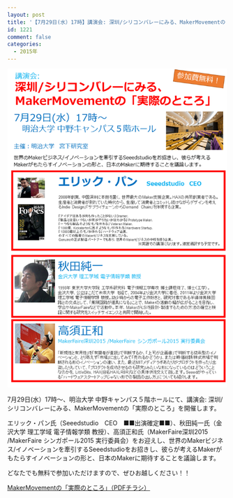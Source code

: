```yaml
---
layout: post
title: '【7月29日(水）17時】講演会: 深圳/シリコンバレーにみる、MakerMovementの「実際のところ」'
id: 1221
comment: false
categories:
  - 2015年
---
```


[![MakerMovementの「実際のところ」](/wp-content/uploads/2015/07/MakerMovementの実際のところ２_akita.png)](/wp-content/uploads/2015/07/MakerMovementの実際のところ２_akita.pdf)

7月29日(水）17時～、明治大学 中野キャンパス５階ホールにて、講演会: 深圳/シリコンバレーにみる、MakerMovementの「実際のところ」を開催します。

エリック・パン氏（Seeedstudio　CEO　■■出演確定■■）、秋田純一氏（金沢大学 理工学域 電子情報学類 教授）、高須正和氏（MakerFaire深圳2015 /MakerFaire シンガポール2015 実行委員会）をお迎えし、世界のMakerビジネス/イノベーションを牽引するSeeedstudioをお招きし、彼らが考えるMakerがもたらすイノベーションの形と、日本のMakerに期待することを議論します。

どなたでも無料で参加いただけますので、ぜひお越しください！！

[MakerMovementの「実際のところ」（PDFチラシ）](/wp-content/uploads/2015/07/MakerMovementの実際のところ２_akita.pdf)
